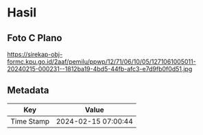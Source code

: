 # Hasil

## Foto C Plano

https://sirekap-obj-formc.kpu.go.id/2aaf/pemilu/ppwp/12/71/06/10/05/1271061005011-20240215-000231--1812ba19-4bd5-44fb-afc3-e7d9fb0f0d51.jpg


## Metadata

| Key        | Value               |
| ---------- | ------------------- |
| Time Stamp | 2024-02-15 07:00:44 |



